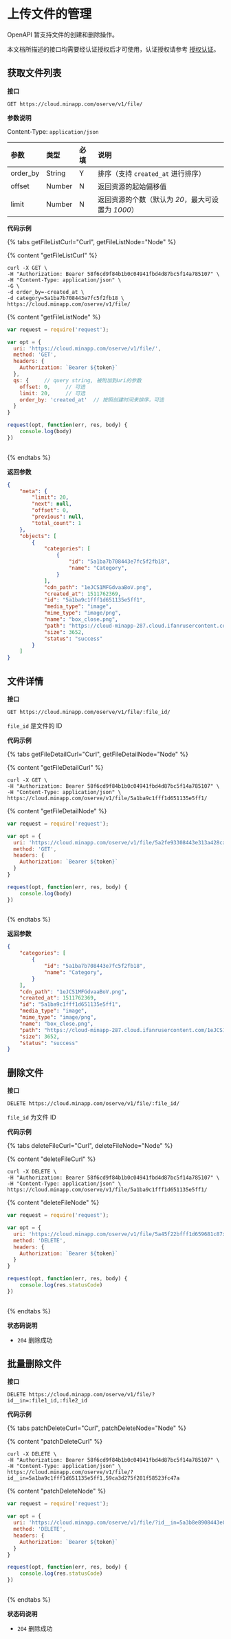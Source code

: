 # 上传文件的管理

OpenAPI 暂支持文件的创建和删除操作。

本文档所描述的接口均需要经认证授权后才可使用，认证授权请参考 [授权认证](../authentication.md)。

## 获取文件列表

**接口**

`GET https://cloud.minapp.com/oserve/v1/file/`

**参数说明**

Content-Type: `application/json`

| 参数              | 类型   | 必填 | 说明 |
| :------------    | :----- | :-- | :-- |
| order_by         | String | Y   | 排序（支持 `created_at` 进行排序）|
| offset           | Number | N   | 返回资源的起始偏移值 |
| limit            | Number | N   | 返回资源的个数（默认为 *20*，最大可设置为 *1000*）|

**代码示例**

{% tabs getFileListCurl="Curl", getFileListNode="Node" %}

{% content "getFileListCurl" %}

```
curl -X GET \
-H "Authorization: Bearer 58f6cd9f84b1b0c04941fbd4d87bc5f14a785107" \
-H "Content-Type: application/json" \
-G \
-d order_by=-created_at \
-d category=5a1ba7b708443e7fc5f2fb18 \
https://cloud.minapp.com/oserve/v1/file/
```

{% content "getFileListNode" %}

```js
var request = require('request');

var opt = {
  uri: 'https://cloud.minapp.com/oserve/v1/file/',
  method: 'GET',
  headers: {
    Authorization: `Bearer ${token}`
  },
  qs: {     // query string, 被附加到uri的参数
    offset: 0,     // 可选
    limit: 20,     // 可选
    order_by: 'created_at'  // 按照创建时间来排序，可选
  }
}

request(opt, function(err, res, body) {
    console.log(body)
})
    
```

{% endtabs %}

**返回参数**

```json
{
    "meta": {
        "limit": 20,
        "next": null,
        "offset": 0,
        "previous": null,
        "total_count": 1
    },
    "objects": [
        {
            "categories": [
                {
                    "id": "5a1ba7b708443e7fc5f2fb18",
                    "name": "Category",
                }
            ],
            "cdn_path": "1eJCS1MFGdvaaBoV.png",
            "created_at": 1511762369,
            "id": "5a1ba9c1fff1d651135e5ff1",
            "media_type": "image",
            "mime_type": "image/png",
            "name": "box_close.png",
            "path": "https://cloud-minapp-287.cloud.ifanrusercontent.com/1eJCS1MFGdvaaBoV.png",
            "size": 3652,
            "status": "success"
        }
    ]
}
```

## 文件详情

**接口**

`GET https://cloud.minapp.com/oserve/v1/file/:file_id/`

`file_id` 是文件的 ID

**代码示例**

{% tabs getFileDetailCurl="Curl", getFileDetailNode="Node" %}

{% content "getFileDetailCurl" %}

```
curl -X GET \
-H "Authorization: Bearer 58f6cd9f84b1b0c04941fbd4d87bc5f14a785107" \
-H "Content-Type: application/json" \
https://cloud.minapp.com/oserve/v1/file/5a1ba9c1fff1d651135e5ff1/
```

{% content "getFileDetailNode" %}

```js
var request = require('request');

var opt = {
  uri: 'https://cloud.minapp.com/oserve/v1/file/5a2fe93308443e313a428cxx/',  // 5a6ad3cffff1d675b9e2cexx 对应 uri :file_id
  method: 'GET',
  headers: {
    Authorization: `Bearer ${token}`
  }
}

request(opt, function(err, res, body) {
    console.log(body)
})
    
```

{% endtabs %}

**返回参数**

```json
{
    "categories": [
        {
            "id": "5a1ba7b708443e7fc5f2fb18",
            "name": "Category",
        }
    ],
    "cdn_path": "1eJCS1MFGdvaaBoV.png",
    "created_at": 1511762369,
    "id": "5a1ba9c1fff1d651135e5ff1",
    "media_type": "image",
    "mime_type": "image/png",
    "name": "box_close.png",
    "path": "https://cloud-minapp-287.cloud.ifanrusercontent.com/1eJCS1MFGdvaaBoV.png",
    "size": 3652,
    "status": "success"
}
```

## 删除文件

**接口**

`DELETE https://cloud.minapp.com/oserve/v1/file/:file_id/`

`file_id` 为文件 ID

**代码示例**

{% tabs deleteFileCurl="Curl", deleteFileNode="Node" %}

{% content "deleteFileCurl" %}

```
curl -X DELETE \
-H "Authorization: Bearer 58f6cd9f84b1b0c04941fbd4d87bc5f14a785107" \
-H "Content-Type: application/json" \
https://cloud.minapp.com/oserve/v1/file/5a1ba9c1fff1d651135e5ff1/
```

{% content "deleteFileNode" %}

```js
var request = require('request');

var opt = {
  uri: 'https://cloud.minapp.com/oserve/v1/file/5a45f22bfff1d659681c87xx/',  // 5a6ad3cffff1d675b9e2cexx 对应 uri :file_id
  method: 'DELETE',
  headers: {
    Authorization: `Bearer ${token}`
  }
}

request(opt, function(err, res, body) {
    console.log(res.statusCode)
})
    
```

{% endtabs %}

**状态码说明**

- `204` 删除成功

## 批量删除文件

**接口**

`DELETE https://cloud.minapp.com/oserve/v1/file/?id__in=:file1_id,:file2_id`

**代码示例**

{% tabs patchDeleteCurl="Curl", patchDeleteNode="Node" %}

{% content "patchDeleteCurl" %}

```
curl -X DELETE \
-H "Authorization: Bearer 58f6cd9f84b1b0c04941fbd4d87bc5f14a785107" \
-H "Content-Type: application/json" \
https://cloud.minapp.com/oserve/v1/file/?id__in=5a1ba9c1fff1d651135e5ff1,59ca3d275f281f58523fc47a
```

{% content "patchDeleteNode" %}

```js
var request = require('request');

var opt = {
  uri: 'https://cloud.minapp.com/oserve/v1/file/?id__in=5a3b8e8908443e06aa6f0a99,5a3b673308443e643f1b0c47',  // id__in=:file1_id,:file2_id
  method: 'DELETE',
  headers: {
    Authorization: `Bearer ${token}`
  }
}

request(opt, function(err, res, body) {
    console.log(res.statusCode)
})
    
```

{% endtabs %}

**状态码说明**

- `204` 删除成功
